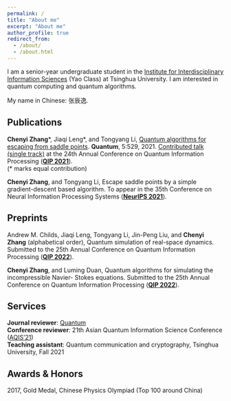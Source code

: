 ```yaml
---
permalink: /
title: "About me"
excerpt: "About me"
author_profile: true
redirect_from: 
  - /about/
  - /about.html
---
```


I am a senior-year undergraduate student in the [Institute for Interdisciplinary Information Sciences](https://iiis.tsinghua.edu.cn/en/) (Yao Class) at Tsinghua University. I am interested in quantum computing and quantum algorithms.

My name in Chinese: 张辰逸.

## Publications
**Chenyi Zhang**\*, 
Jiaqi Leng\*, and
Tongyang Li, [Quantum algorithms for escaping from saddle points](https://arxiv.org/abs/2007.10253v3). 
**Quantum**, 5:529, 2021. [Contributed talk (single track)](https://www.youtube.com/watch?v=xbHqktWa354&list=PL5DZ45amUsqIaqE9EIemfc9LzeWzXnGY_&index=77) at the 24th Annual Conference on Quantum Information Processing (**[QIP 2021](https://www.mcqst.de/qip2021/)**).
<br />
(* marks equal contribution)

**Chenyi Zhang**, and Tongyang Li, Escape saddle points by a simple gradient-descent based algorithm. To appear in the 35th Conference on Neural Information Processing Systems (**[NeurIPS 2021](https://neurips.cc)**).

## Preprints

Andrew M. Childs, Jiaqi Leng, Tongyang Li, Jin-Peng Liu, and **Chenyi Zhang** (alphabetical order), Quantum simulation of real-space dynamics. Submitted to the 25th Annual Conference on Quantum Information Processing (**[QIP 2022](https://web.cvent.com/event/8adf8248-432b-499c-91e2-63b83ba3f69e/summary?environment=P2)**).

**Chenyi Zhang**, and Luming Duan, Quantum algorithms for simulating the incompressible Navier- Stokes equations. Submitted to the 25th Annual Conference on Quantum Information Processing (**[QIP 2022](https://web.cvent.com/event/8adf8248-432b-499c-91e2-63b83ba3f69e/summary?environment=P2)**).

## Services
**Journal reviewer**: [Quantum](https://quantum-journal.org)
<br />
**Conference reviewer**: 21th Asian Quantum Information Science Conference ([AQIS’21](http://aqis-conf.org/2021/))
<br />
**Teaching assistant**: Quantum communication and cryptography, Tsinghua University, Fall 2021

## Awards & Honors
2017, Gold Medal, Chinese Physics Olympiad (Top 100 around China)
<br />
<br />
<br />
<br />
